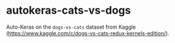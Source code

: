 # autokeras-cats-vs-dogs
Auto-Keras on the `dogs-vs-cats` dataset from Kaggle (https://www.kaggle.com/c/dogs-vs-cats-redux-kernels-edition/).
